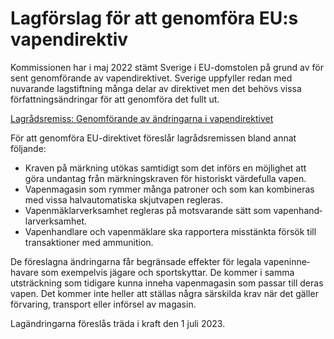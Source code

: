 # Lagförslag för att genomföra EU:s vapendirektiv

Kommissionen har i maj 2022 stämt Sverige i EU-domstolen på grund av för sent genom­förande av vapen­direktivet. Sverige upp­fyller redan med nuvarande lag­stift­ning många delar av direk­tivet men det behövs vissa författ­nings­ändringar för att genom­föra det fullt ut.

[Lagrådsremiss: Genomförande av ändringarna i vapendirektivet](/rattsliga-dokument/lagradsremiss/2023/02/genomforande-av-andringarna-i-vapendirektivet/ "Genomförande av ändringarna i vapendirektivet")

För att genom­föra EU-direktivet före­slår lag­råds­remissen bland annat följande:

* Kraven på märkning utökas sam­tidigt som det införs en möjlig­het att göra undan­tag från märknings­kraven för historiskt värde­fulla vapen.
* Vapenmagasin som rymmer många patroner och som kan kombi­neras med vissa halv­auto­matiska skjutvapen regleras.
* Vapen­mäklar­verksamhet regleras på mot­svarande sätt som vapen­hand­lar­verk­samhet.
* Vapen­handlare och vapen­mäklare ska rapportera miss­tänkta försök till trans­aktioner med ammu­nition.

De före­slagna ändringarna får begränsade effekter för legala vapen­inne­havare som exem­pel­vis jägare och sport­skyttar. De kommer i samma utsträck­ning som tidigare kunna inneha vapen­magasin som passar till deras vapen. Det kommer inte heller att ställas några särskilda krav när det gäller för­varing, trans­port eller införsel av magasin.

Lag­ändringarna föreslås träda i kraft den 1 juli 2023.
